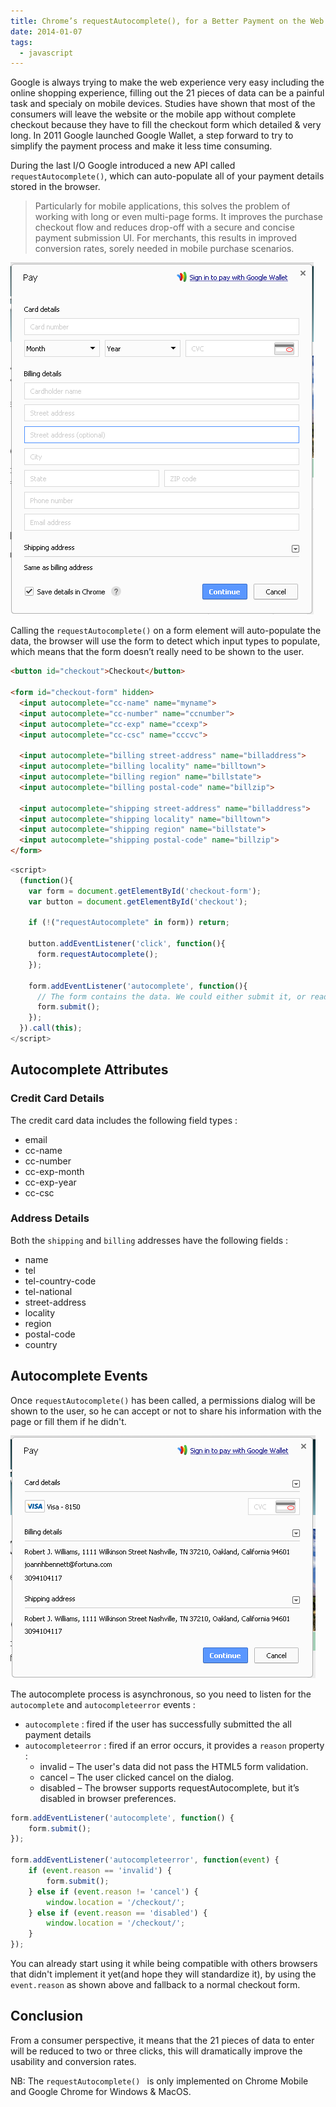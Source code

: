 ```yaml
---
title: Chrome’s requestAutocomplete(), for a Better Payment on the Web & Mobile
date: 2014-01-07
tags:
  - javascript
---
```

Google is always trying to make the web experience very easy including the online shopping experience, filling out the 21 pieces of data can be a painful task and specialy on mobile devices. Studies have shown that most of the consumers will leave the website or the mobile app without complete checkout because they have to fill the checkout form which detailed & very long. In 2011 Google launched Google Wallet, a step forward to try to simplify the payment process and make it less time consuming.

During the last I/O Google introduced a new API called ```requestAutocomplete()```, which can auto-populate all of your payment details stored in the browser.

> Particularly for mobile applications, this solves the problem of working with long or even multi-page forms. It improves the purchase checkout flow and reduces drop-off with a secure and concise payment submission UI. For merchants, this results in improved conversion rates, sorely needed in mobile purchase scenarios.

![requestAutocomplete](/assets/posts/requestAutocomplete/1.png)

Calling the ```requestAutocomplete()``` on a form element will auto-populate the data, the browser will use the form to detect which input types to populate, which means that the form doesn’t really need to be shown to the user.

```html
<button id="checkout">Checkout</button>

<form id="checkout-form" hidden>
  <input autocomplete="cc-name" name="myname">
  <input autocomplete="cc-number" name="ccnumber">
  <input autocomplete="cc-exp" name="ccexp">
  <input autocomplete="cc-csc" name="cccvc">

  <input autocomplete="billing street-address" name="billaddress">
  <input autocomplete="billing locality" name="billtown">
  <input autocomplete="billing region" name="billstate">
  <input autocomplete="billing postal-code" name="billzip">

  <input autocomplete="shipping street-address" name="billaddress">
  <input autocomplete="shipping locality" name="billtown">
  <input autocomplete="shipping region" name="billstate">
  <input autocomplete="shipping postal-code" name="billzip">
</form>
```

```js
<script>
  (function(){
    var form = document.getElementById('checkout-form');
    var button = document.getElementById('checkout');

    if (!("requestAutocomplete" in form)) return;

    button.addEventListener('click', function(){
      form.requestAutocomplete();
    });

    form.addEventListener('autocomplete', function(){
      // The form contains the data. We could either submit it, or read the data
      form.submit();
    });
  }).call(this);
</script>
```

## Autocomplete Attributes

### Credit Card Details

The credit card data includes the following field types :

* email
* cc-name
* cc-number
* cc-exp-month
* cc-exp-year
* cc-csc

### Address Details

Both the ```shipping``` and ```billing``` addresses have the following fields :

* name
* tel
* tel-country-code
* tel-national
* street-address
* locality
* region
* postal-code
* country

## Autocomplete Events

Once ```requestAutocomplete()``` has been called, a permissions dialog will be shown to the user, so he can accept or not to share his information with the page or fill them if he didn't.

![Me](/assets/posts/requestAutocomplete/2.png)

The autocomplete process is asynchronous, so you need to listen for the ```autocomplete``` and ```autocompleteerror``` events :

* ```autocomplete``` : fired if the user has successfully submitted the all payment details
* ```autocompleteerror``` : fired if an error occurs, it provides a ```reason``` property :
    * invalid – The user's data did not pass the HTML5 form validation.
    * cancel – The user clicked cancel on the dialog.
    * disabled – The browser supports requestAutocomplete, but it’s disabled in browser preferences.

```js
form.addEventListener('autocomplete', function() {
    form.submit();
});

form.addEventListener('autocompleteerror', function(event) {
    if (event.reason == 'invalid') {
        form.submit();
    } else if (event.reason != 'cancel') {
        window.location = '/checkout/';
    } else if (event.reason == 'disabled') {
        window.location = '/checkout/';
    }
});
```
You can already start using it while being compatible with others browsers that didn't implement it yet(and hope they will standardize it), by using the ```event.reason``` as shown above and fallback to a normal checkout form.

## Conclusion
From a consumer perspective, it means that the 21 pieces of data to enter will be reduced to two or three clicks, this will dramatically improve the usability and conversion rates.

NB: The ```requestAutocomplete() ``` is only implemented on Chrome Mobile and Google Chrome for Windows & MacOS.
